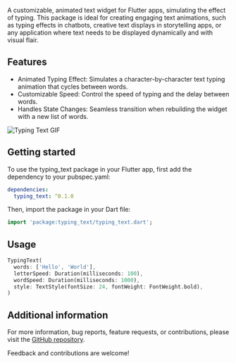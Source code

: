 <!--
This README describes the package. If you publish this package to pub.dev,
this README's contents appear on the landing page for your package.

For information about how to write a good package README, see the guide for
[writing package pages](https://dart.dev/guides/libraries/writing-package-pages).

For general information about developing packages, see the Dart guide for
[creating packages](https://dart.dev/guides/libraries/create-library-packages)
and the Flutter guide for
[developing packages and plugins](https://flutter.dev/developing-packages).
-->

A customizable, animated text widget for Flutter apps, simulating the effect of typing.
This package is ideal for creating engaging text animations, such as typing effects in chatbots, creative text displays in storytelling apps, or any application where text needs to be displayed dynamically and with visual flair.

## Features

* Animated Typing Effect: Simulates a character-by-character text typing animation that cycles between words.
* Customizable Speed: Control the speed of typing and the delay between words.
* Handles State Changes: Seamless transition when rebuilding the widget with a new list of words.

![Typing Text GIF](https://i.imgur.com/UPuwStf.gif)


## Getting started

To use the typing_text package in your Flutter app, first add the dependency to your pubspec.yaml:

```yaml
dependencies:
  typing_text: ^0.1.0
```

Then, import the package in your Dart file:

```dart
import 'package:typing_text/typing_text.dart';
```

## Usage

```dart
TypingText(
  words: ['Hello', 'World'],
  letterSpeed: Duration(milliseconds: 100),
  wordSpeed: Duration(milliseconds: 1000),
  style: TextStyle(fontSize: 24, fontWeight: FontWeight.bold),
)
```

## Additional information

For more information, bug reports, feature requests, or contributions, please visit the [GitHub repository](https://github.com/CameronMcClymont/typing_text).

Feedback and contributions are welcome!
